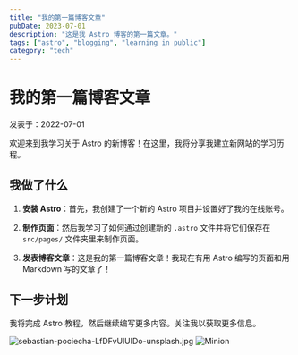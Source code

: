 ```yaml
---
title: "我的第一篇博客文章"
pubDate: 2023-07-01
description: "这是我 Astro 博客的第一篇文章。"
tags: ["astro", "blogging", "learning in public"]
category: "tech"
---
```


# 我的第一篇博客文章

发表于：2022-07-01

欢迎来到我学习关于 Astro 的新博客！在这里，我将分享我建立新网站的学习历程。

## 我做了什么

1.  **安装 Astro**：首先，我创建了一个新的 Astro 项目并设置好了我的在线账号。

2.  **制作页面**：然后我学习了如何通过创建新的 `.astro` 文件并将它们保存在 `src/pages/` 文件夹里来制作页面。

3.  **发表博客文章**：这是我的第一篇博客文章！我现在有用 Astro 编写的页面和用 Markdown 写的文章了！

## 下一步计划

我将完成 Astro 教程，然后继续编写更多内容。关注我以获取更多信息。

![sebastian-pociecha-LfDFvUlUIDo-unsplash.jpg](https://home.matrixpunk.com:9800/i/2024/04/08/6613d4e34cda3.jpg)
![Minion](https://octodex.github.com/images/minion.png)
